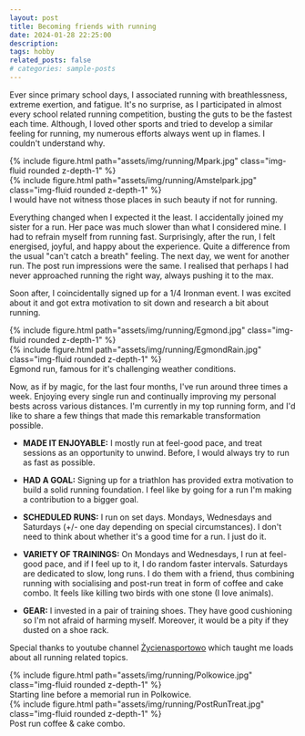 ```yaml
---
layout: post
title: Becoming friends with running
date: 2024-01-28 22:25:00
description:
tags: hobby
related_posts: false
# categories: sample-posts
---
```


Ever since primary school days, I associated running with breathlessness, extreme exertion, and fatigue. It's no surprise, as I participated in almost every school related running competition, busting the guts to be the fastest each time. Although, I loved other sports and tried to develop a similar feeling for running, my numerous efforts always went up in flames. I couldn't understand why.

<div class="row mt-3">
    <div class="col-sm mt-3 mt-md-0">
        {% include figure.html path="assets/img/running/Mpark.jpg" class="img-fluid rounded z-depth-1" %}
        <!-- <div class="caption">
          Running location no 1: My home village forrest.
         </div> -->
    </div>
    <div class="col-sm mt-3 mt-md-0">
        {% include figure.html path="assets/img/running/Amstelpark.jpg" class="img-fluid rounded z-depth-1" %}
        <!-- <div class="caption">
          Amstelpark in January.
        </div> -->
    </div>
</div>
<div class="caption">
    I would have not witness those places in such beauty if not for running.
</div>

Everything changed when I expected it the least. I accidentally joined my sister for a run. Her pace was much slower than what I considered mine. I had to refrain myself from running fast. Surprisingly, after the run, I felt energised, joyful, and happy about the experience. Quite a difference from the usual "can't catch a breath" feeling. The next day, we went for another run. The post run impressions were the same. I realised that perhaps I had never approached running the right way, always pushing it to the max.

Soon after, I coincidentally signed up for a 1/4 Ironman event. I was excited about it and got extra motivation to sit down and research a bit about running. 

<div class="row mt-3">
    <div class="col-sm mt-3 mt-md-0">
        {% include figure.html path="assets/img/running/Egmond.jpg" class="img-fluid rounded z-depth-1" %}
    </div>
    <div class="col-sm mt-3 mt-md-0">
        {% include figure.html path="assets/img/running/EgmondRain.jpg" class="img-fluid rounded z-depth-1" %}
    </div>
</div>
<div class="caption">
    Egmond run, famous for it's challenging weather conditions.
</div>

Now, as if by magic, for the last four months, I've run around three times a week. Enjoying every single run and continually improving my personal bests across various distances. I'm currently in my top running form, and I'd like to share a few things that made this remarkable transformation possible.

* **MADE IT ENJOYABLE:** I mostly run at feel-good pace, and treat sessions as an opportunity to unwind. Before, I would always try to run as fast as possible.

* **HAD A GOAL:** Signing up for a triathlon has provided extra motivation to build a solid running foundation. I feel like by going for a run I'm making a contribution to a bigger goal.

* **SCHEDULED RUNS:** I run on set days. Mondays, Wednesdays and Saturdays (+/- one day depending on special circumstances). I don't need to think about whether it's a good time for a run. I just do it.

* **VARIETY OF TRAININGS:** On Mondays and Wednesdays, I run at feel-good pace, and if I feel up to it, I do random faster intervals. Saturdays are dedicated to slow, long runs. I do them with a friend, thus combining running with socialising and post-run treat in form of coffee and cake combo. It feels like killing two birds with one stone (I love animals).

* **GEAR:** I invested in a pair of training shoes. They have good cushioning so I'm not afraid of harming myself. Moreover, it would be a pity if they dusted on a shoe rack.

Special thanks to youtube channel <a href="https://www.youtube.com/@adrianzycienasportowo"> Życienasportowo</a> which taught me loads about all running related topics.  

<div class="row mt-3">
    <div class="col-sm mt-3 mt-md-0">
        {% include figure.html path="assets/img/running/Polkowice.jpg" class="img-fluid rounded z-depth-1" %}
        <div class="caption">
          Starting line before a memorial run in Polkowice.
         </div>
    </div>
    <div class="col-sm mt-3 mt-md-0">
        {% include figure.html path="assets/img/running/PostRunTreat.jpg" class="img-fluid rounded z-depth-1" %}
        <div class="caption">
          Post run coffee & cake combo.
        </div>
    </div>
</div>